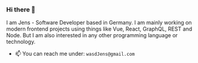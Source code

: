 ### Hi there 👋

I am Jens - Software Developer based in Germany. I am mainly working on modern frontend projects using things like Vue, React, GraphQL, REST and Node. But I am also interested in any other programming language or technology. 

- 📫 You can reach me under: `wasdJens@gmail.com`
